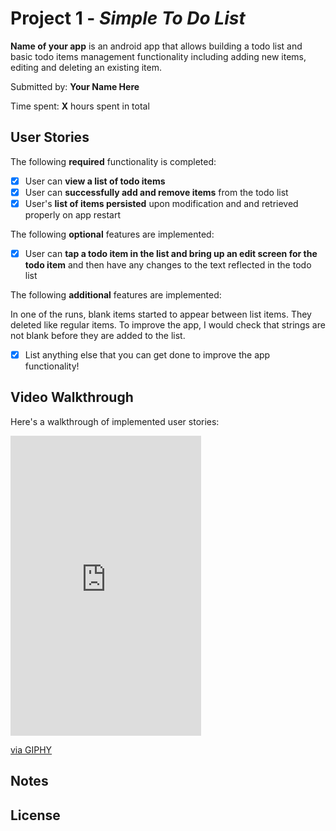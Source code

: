 # Project 1 - *Simple To Do List*

**Name of your app** is an android app that allows building a todo list and basic todo items management functionality including adding new items, editing and deleting an existing item.

Submitted by: **Your Name Here**

Time spent: **X** hours spent in total

## User Stories

The following **required** functionality is completed:

* [x] User can **view a list of todo items**
* [x] User can **successfully add and remove items** from the todo list
* [x] User's **list of items persisted** upon modification and and retrieved properly on app restart

The following **optional** features are implemented:

* [x] User can **tap a todo item in the list and bring up an edit screen for the todo item** and then have any changes to the text reflected in the todo list

The following **additional** features are implemented:

In one of the runs, blank items started to appear between list items. They deleted like regular items. To improve the app, I would check that strings are not blank before they are added to the list. 

* [x] List anything else that you can get done to improve the app functionality!

## Video Walkthrough

Here's a walkthrough of implemented user stories:

<iframe src="https://giphy.com/embed/B0dc67mXhhKlSWWZdt" width="305" height="480" frameBorder="0" class="giphy-embed" allowFullScreen></iframe><p><a href="https://giphy.com/gifs/B0dc67mXhhKlSWWZdt">via GIPHY</a></p>


## Notes


## License

<!-- Copyright (C) 2006 The Android Open Source Project

     Licensed under the Apache License, Version 2.0 (the "License");
     you may not use this file except in compliance with the License.
     You may obtain a copy of the License at
  
          http://www.apache.org/licenses/LICENSE-2.0
  
     Unless required by applicable law or agreed to in writing, software
     distributed under the License is distributed on an "AS IS" BASIS,
     WITHOUT WARRANTIES OR CONDITIONS OF ANY KIND, either express or implied.
     See the License for the specific language governing permissions and
     limitations under the License.
-->
